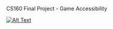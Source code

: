 CS160 Final Project - Game Accessibility

[![Alt Text](https://img.youtube.com/vi/ivPy_EOSfbE/0.jpg)](https://www.youtube.com/watch?v=ivPy_EOSfbE&amp;index=10)
